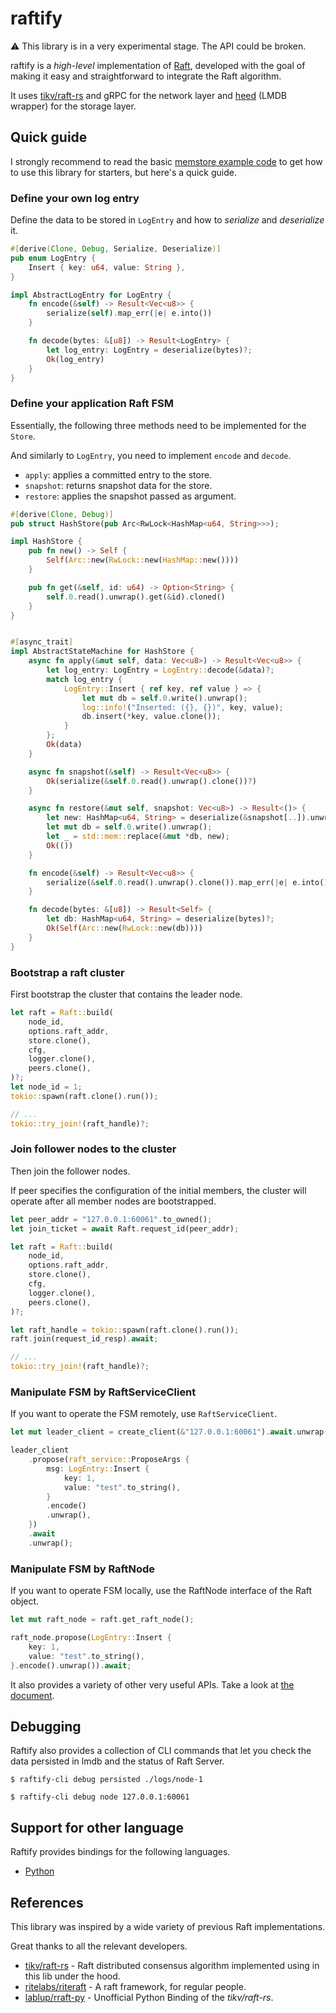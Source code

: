 # raftify

⚠️ This library is in a very experimental stage. The API could be broken.

raftify is a *high-level* implementation of [Raft](https://raft.github.io/), developed with the goal of making it easy and straightforward to integrate the Raft algorithm.

It uses [tikv/raft-rs](https://github.com/tikv/raft-rs) and gRPC for the network layer and [heed](https://github.com/meilisearch/heed) (LMDB wrapper) for the storage layer.

## Quick guide

I strongly recommend to read the basic [memstore example code](https://github.com/lablup/raftify/blob/main/examples/memstore/src/main.rs) to get how to use this library for starters, but here's a quick guide.

### Define your own log entry

Define the data to be stored in `LogEntry` and how to *serialize* and *deserialize* it.

```rust
#[derive(Clone, Debug, Serialize, Deserialize)]
pub enum LogEntry {
    Insert { key: u64, value: String },
}

impl AbstractLogEntry for LogEntry {
    fn encode(&self) -> Result<Vec<u8>> {
        serialize(self).map_err(|e| e.into())
    }

    fn decode(bytes: &[u8]) -> Result<LogEntry> {
        let log_entry: LogEntry = deserialize(bytes)?;
        Ok(log_entry)
    }
}
```

### Define your application Raft FSM

Essentially, the following three methods need to be implemented for the `Store`.

And similarly to `LogEntry`, you need to implement `encode` and `decode`.

- `apply`: applies a committed entry to the store.
- `snapshot`: returns snapshot data for the store.
- `restore`: applies the snapshot passed as argument.

```rust
#[derive(Clone, Debug)]
pub struct HashStore(pub Arc<RwLock<HashMap<u64, String>>>);

impl HashStore {
    pub fn new() -> Self {
        Self(Arc::new(RwLock::new(HashMap::new())))
    }

    pub fn get(&self, id: u64) -> Option<String> {
        self.0.read().unwrap().get(&id).cloned()
    }
}


#[async_trait]
impl AbstractStateMachine for HashStore {
    async fn apply(&mut self, data: Vec<u8>) -> Result<Vec<u8>> {
        let log_entry: LogEntry = LogEntry::decode(&data)?;
        match log_entry {
            LogEntry::Insert { ref key, ref value } => {
                let mut db = self.0.write().unwrap();
                log::info!("Inserted: ({}, {})", key, value);
                db.insert(*key, value.clone());
            }
        };
        Ok(data)
    }

    async fn snapshot(&self) -> Result<Vec<u8>> {
        Ok(serialize(&self.0.read().unwrap().clone())?)
    }

    async fn restore(&mut self, snapshot: Vec<u8>) -> Result<()> {
        let new: HashMap<u64, String> = deserialize(&snapshot[..]).unwrap();
        let mut db = self.0.write().unwrap();
        let _ = std::mem::replace(&mut *db, new);
        Ok(())
    }

    fn encode(&self) -> Result<Vec<u8>> {
        serialize(&self.0.read().unwrap().clone()).map_err(|e| e.into())
    }

    fn decode(bytes: &[u8]) -> Result<Self> {
        let db: HashMap<u64, String> = deserialize(bytes)?;
        Ok(Self(Arc::new(RwLock::new(db))))
    }
}
```

### Bootstrap a raft cluster

First bootstrap the cluster that contains the leader node.

```rust
let raft = Raft::build(
    node_id,
    options.raft_addr,
    store.clone(),
    cfg,
    logger.clone(),
    peers.clone(),
)?;
let node_id = 1;
tokio::spawn(raft.clone().run());

// ...
tokio::try_join!(raft_handle)?;
```

### Join follower nodes to the cluster

Then join the follower nodes.

If peer specifies the configuration of the initial members, the cluster will operate after all member nodes are bootstrapped.

```rust
let peer_addr = "127.0.0.1:60061".to_owned();
let join_ticket = await Raft.request_id(peer_addr);

let raft = Raft::build(
    node_id,
    options.raft_addr,
    store.clone(),
    cfg,
    logger.clone(),
    peers.clone(),
)?;

let raft_handle = tokio::spawn(raft.clone().run());
raft.join(request_id_resp).await;

// ...
tokio::try_join!(raft_handle)?;
```

### Manipulate FSM by RaftServiceClient

If you want to operate the FSM remotely, use `RaftServiceClient`.

```rust
let mut leader_client = create_client(&"127.0.0.1:60061").await.unwrap();

leader_client
    .propose(raft_service::ProposeArgs {
        msg: LogEntry::Insert {
            key: 1,
            value: "test".to_string(),
        }
        .encode()
        .unwrap(),
    })
    .await
    .unwrap();
```

### Manipulate FSM by RaftNode

If you want to operate FSM locally, use the RaftNode interface of the Raft object.

```rust
let mut raft_node = raft.get_raft_node();

raft_node.propose(LogEntry::Insert {
    key: 1,
    value: "test".to_string(),
}.encode().unwrap()).await;
```

It also provides a variety of other very useful APIs. Take a look at [the document]().

## Debugging

Raftify also provides a collection of CLI commands that let you check the data persisted in lmdb and the status of Raft Server.

```
$ raftify-cli debug persisted ./logs/node-1
```

```
$ raftify-cli debug node 127.0.0.1:60061
```

## Support for other language

Raftify provides bindings for the following languages.

- [Python](https://github.com/lablup/raftify/tree/main/binding/python)

## References

This library was inspired by a wide variety of previous Raft implementations.

Great thanks to all the relevant developers.

- [tikv/raft-rs](https://github.com/tikv/raft-rs) - Raft distributed consensus algorithm implemented using in this lib under the hood.
- [ritelabs/riteraft](https://github.com/ritelabs/riteraft) - A raft framework, for regular people.
- [lablup/rraft-py](https://github.com/lablup/rraft-py) - Unofficial Python Binding of the *tikv/raft-rs*.
